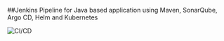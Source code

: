 ##Jenkins Pipeline for Java based application using Maven, SonarQube, Argo CD, Helm and Kubernetes

![CI/CD](https://drive.google.com/file/d/1KwB5E-Ku4jko045vlXNnRRBc_gOVjGXO/view?usp=sharing)

